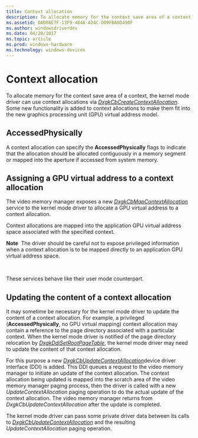```yaml
---
title: Context allocation
description: To allocate memory for the context save area of a context, the kernel mode driver can use context allocations via DxgkCbCreateContextAllocation.
ms.assetid: DAD08E7F-13F9-4648-A24C-DD9FBA6D490F
ms.author: windowsdriverdev
ms.date: 04/20/2017
ms.topic: article
ms.prod: windows-hardware
ms.technology: windows-devices
---
```


# Context allocation


To allocate memory for the context save area of a context, the kernel mode driver can use context allocations via [*DxgkCbCreateContextAllocation*](https://msdn.microsoft.com/library/windows/hardware/hh451312). Some new functionality is added to context allocations to make them fit into the new graphics processing unit (GPU) virtual address model.

## <span id="AccessedPhysically"></span><span id="accessedphysically"></span><span id="ACCESSEDPHYSICALLY"></span>AccessedPhysically


A context allocation can specify the **AccessedPhysically** flags to indicate that the allocation should be allocated contiguously in a memory segment or mapped into the aperture if accessed from system memory.

## <span id="Assigning_a_GPU_virtual_address_to_a_context_allocation"></span><span id="assigning_a_gpu_virtual_address_to_a_context_allocation"></span><span id="ASSIGNING_A_GPU_VIRTUAL_ADDRESS_TO_A_CONTEXT_ALLOCATION"></span>Assigning a GPU virtual address to a context allocation


The video memory manager exposes a new [*DxgkCbMapContextAllocation*](https://msdn.microsoft.com/library/windows/hardware/dn906334) service to the kernel mode driver to allocate a GPU virtual address to a context allocation.

Context allocations are mapped into the application GPU virtual address space associated with the specified context.

**Note**  The driver should be careful not to expose privileged information when a context allocation is to be mapped directly to an application GPU virtual address space.

 

These services behave like their user mode counterpart.

## <span id="Updating_the_content_of_a_context_allocation"></span><span id="updating_the_content_of_a_context_allocation"></span><span id="UPDATING_THE_CONTENT_OF_A_CONTEXT_ALLOCATION"></span>Updating the content of a context allocation


It may sometime be necessary for the kernel mode driver to update the content of a context allocation. For example, a privileged (**AccessedPhysically**, no GPU virtual mapping) context allocation may contain a reference to the page directory associated with a particular context. When the kernel mode driver is notified of the page directory relocation by [*DxgkDdiSetRootPageTable*](https://msdn.microsoft.com/library/windows/hardware/dn906342), the kernel mode driver may need to update the content of that context allocation.

For this purpose a new [*DxgkCbUpdateContextAllocation*](https://msdn.microsoft.com/library/windows/hardware/dn906336)device driver interface (DDI) is added. This DDI queues a request to the video memory manager to initiate an update of the context allocation. The context allocation being updated is mapped into the scratch area of the video memory manager paging process, then the driver is called with a new *UpdateContextAllocation* paging operation to do the actual update of the context allocation. The video memory manager returns from *DxgkCbUpdateContextAllocation* after the update is completed.

The kernel mode driver can pass some private driver data between its calls to [*DxgkCbUpdateContextAllocation*](https://msdn.microsoft.com/library/windows/hardware/dn906336) and the resulting *UpdateContextAllocation* paging operation.

 

 





